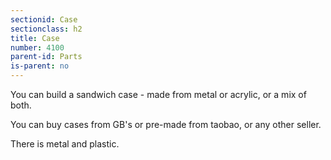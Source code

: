 ```yaml
---
sectionid: Case
sectionclass: h2
title: Case
number: 4100
parent-id: Parts
is-parent: no
---
```

You can build a sandwich case - made from metal or acrylic, or a mix of both.

You can buy cases from GB's or pre-made from taobao, or any other seller. 

There is metal and plastic.